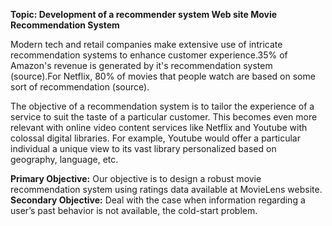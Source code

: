**Topic: Development of a recommender system Web site Movie Recommendation System**

Modern tech and retail companies make extensive use of intricate recommendation systems to enhance customer experience.35% of Amazon's revenue is generated by it's recommendation system (source).For Netflix, 80% of movies that people watch are based on some sort of recommendation (source).



The objective of a recommendation system is to tailor the experience of a service to suit the taste of a particular customer. This becomes even more relevant with online video content services like Netflix and Youtube with colossal digital libraries. For example, Youtube would offer a particular individual a unique view to its vast library personalized based on geography, language, etc.



**Primary Objective:** Our objective is to design a robust movie recommendation system using ratings data available at MovieLens website.
**Secondary Objective:**  Deal with the case when information regarding a user’s past behavior is not available, the cold-start problem. 
